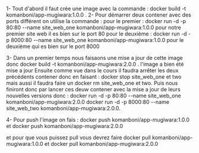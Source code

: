 1- Tout d'abord il faut crée une image avec la commande : docker build -t komanboni/app-mugiwara:1.0.0 .
2- Pour démarrer deux contener avec des ports différent on utilise la commande :
pour le premier : docker run -d -p 80:80 --name site_web_one komanboni/app-mugiwara:1.0.0  pour notre premier site web il es bien sur le port 80
pour le deuxième : docker run -d -p 8000:80 --name site_web_one komanboni/app-mugiwara:1.0.0  pour le deuxième qui es bien sur le port 8000

3- Dans un premier temps nous faisaons une mise a jour de cette image donc docker build -t komanboni/app-mugiwara:2.0.0 . l'image a bien été mise a jour
Ensuite comme vue dans le cours il faudra arrêter les deux précédents contener donc en faisant : docker stop site_web_one et two
mais aussi il faudra faire un docker rm  site_web_one et two.
Puis nous finiront donc par lancer ces deuw contener avec la mise a jour de leurs nouvelles versions donc :
docker run -d -p 80:80 --name site_web_one komanboni/app-mugiwara:2.0.0 
docker run -d -p 8000:80 --name site_web_two komanboni/app-mugiwara:2.0.0.

4- Pour push l'image on fais : docker push komanboni/app-mugiwara:1.0.0  et docker push komanboni/app-mugiwara:2.0.0

et pour que vous puissez pull vous devrez faire docker pull komanboni/app-mugiwara:1.0.0 et docker pull komanboni/app-mugiwara:2.0.0 
